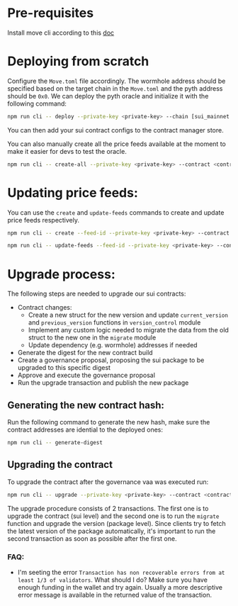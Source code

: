 # Pre-requisites

Install move cli according to this [doc](../contracts/README.md)

# Deploying from scratch

Configure the `Move.toml` file accordingly. The wormhole address should be specified based on the target chain in the `Move.toml` and the pyth address should be `0x0`.
We can deploy the pyth oracle and initialize it with the following command:

```bash
npm run cli -- deploy --private-key <private-key> --chain [sui_mainnet|sui_testnet]
```

You can then add your sui contract configs to the contract manager store.

You can also manually create all the price feeds available at the moment to make it easier for devs to test the oracle.

```bash
npm run cli -- create-all --private-key <private-key> --contract <contract-id>
```

# Updating price feeds:

You can use the `create` and `update-feeds` commands to create and update price feeds respectively.

```bash
npm run cli -- create --feed-id --private-key <private-key> --contract <contract-id>
```

```bash
npm run cli -- update-feeds --feed-id --private-key <private-key> --contract <contract-id>
```

# Upgrade process:

The following steps are needed to upgrade our sui contracts:

- Contract changes:
  - Create a new struct for the new version and update `current_version` and `previous_version` functions in `version_control` module
  - Implement any custom logic needed to migrate the data from the old struct to the new one in the `migrate` module
  - Update dependency (e.g. wormhole) addresses if needed
- Generate the digest for the new contract build
- Create a governance proposal, proposing the sui package to be upgraded to this specific digest
- Approve and execute the governance proposal
- Run the upgrade transaction and publish the new package

## Generating the new contract hash:

Run the following command to generate the new hash, make sure the contract addresses are idential to the deployed ones:

```bash
npm run cli -- generate-digest
```

## Upgrading the contract

To upgrade the contract after the governance vaa was executed run:

```bash
npm run cli -- upgrade --private-key <private-key> --contract <contract-id> --vaa <upgrade-vaa>
```

The upgrade procedure consists of 2 transactions. The first one is to upgrade the contract (sui level) and the second one is to run the `migrate` function and upgrade the version (package level).
Since clients try to fetch the latest version of the package automatically, it's important to run the second transaction as soon as possible after the first one.

### FAQ:

- I'm seeting the error `Transaction has non recoverable errors from at least 1/3 of validators`. What should I do?
  Make sure you have enough funding in the wallet and try again. Usually a more descriptive error message is available in the returned value of the transaction.
